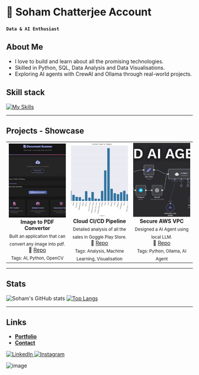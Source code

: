 <!--
Credits and references used in this README:

1) Layout ideas and section inspiration:
   https://github.com/abhisheknaiidu/awesome-github-profile-readme?tab=readme-ov-file#descriptive-

2) Skill icons (SVG badges):
   https://github.com/tandpfun/skill-icons?tab=readme-ov-file#icons-list

3) GitHub stats card:
   https://github.com/anuraghazra/github-readme-stats
-->

# 🐐 Soham Chatterjee Account
**`Data & AI Enthusiast`** 

## About Me
- I love to build and learn about all the promising technologies.
- Skilled in Python, SQL, Data Analysis and Data Visualisations.
- Exploring AI agents with CrewAI and Ollama through real-world projects.

## Skill stack
<!-- Skill icons provided by skill-icons. Full icon list and names:
     https://github.com/tandpfun/skill-icons?tab=readme-ov-file#icons-list -->
[![My Skills](https://skillicons.dev/icons?i=pycharm,replit,github,mysql,python,flask,opencv,sklearn,html,css,figma&theme=light)](https://skillicons.dev)



---

## Projects - Showcase

<table>
  <tr>
    <td align="center" width="33%">
      <a href="https://github.com/VibeCipher/Image2Pdf_Scanner.git">
        <img src="1746717550341.jpg"
             alt="Pdf Project"
             style="width:100%; height:200px; object-fit:cover;"/>
      </a>
      <br/>
      <b>Image to PDF Convertor</b><br/>
      <sub>Built an application that can convert any image into pdf.</sub><br/>
      🔗 <a href="https://github.com/VibeCipher/Image2Pdf_Scanner.git">Repo</a>
      <br/>
      <sub>Tags: AI, Python, OpenCV</sub>
    </td>
    <td align="center" width="33%">
      <a href="https://github.com/VibeCipher/Google_Play_Store_Analysis.git">
        <img src="423507587-bb4de371-9bd8-4b7a-ad14-b5cd4190ec18.jpg"
             alt="Play Store Analysis"
             style="width:100%; height:200px; object-fit:cover;"/>
      </a>
      <br/>
      <b>Cloud CI/CD Pipeline</b><br/>
      <sub>Detailed analysis of all the sales in Goggle Play Store.</sub><br/>
      🔗 <a href="https://github.com/VibeCipher/Google_Play_Store_Analysis.git">Repo</a>
      <br/>
      <sub>Tags: Analysis, Machine Learning, Visualisation</sub>
    </td>
    <td align="center" width="33%">
      <a href="https://github.com/VibeCipher/Local_AIAgent_Restaurant.git">
        <img src="maxresdefault.jpg"
             alt="AI Agent"
             style="width:100%; height:200px; object-fit:cover;"/>
      </a>
      <br/>
      <b>Secure AWS VPC</b><br/>
      <sub>Designed a AI Agent using local LLM.</sub><br/>
      🔗 <a href="https://github.com/VibeCipher/Local_AIAgent_Restaurant.git">Repo</a>
      <br/>
      <sub>Tags: Python, Ollama, AI Agent</sub>
    </td>
  </tr>
</table>

---

## Stats
<!-- Stats card by anuraghazra/github-readme-stats
     Customization guide:
     - Hide private contributions: &count_private=true|false
     - Theme list: ?theme=gruvbox,radical,tokyonight,onedark,dracula etc.
     - Show icons: &show_icons=true
     Docs: https://github.com/anuraghazra/github-readme-stats -->
![Soham's GitHub stats](https://github-readme-stats.vercel.app/api?username=VibeCipher&show_icons=true&theme=dracula)
[![Top Langs](https://github-readme-stats.vercel.app/api/top-langs/?username=VibeCipher&layout=donut)](https://github.com/VibeCipher/github-readme-stats)

---

## Links
<!-- Section layout inspired by Awesome GitHub Profile README "Descriptive" patterns:
     https://github.com/abhisheknaiidu/awesome-github-profile-readme?tab=readme-ov-file#descriptive- -->
- [**Portfolio**](https://learn.nextwork.org/happy_maroon_jolly_red_currant/portfolio)
- [**Contact**](mailto:maximus@nextwork.org)

<a href="https://www.linkedin.com/in/maximus-soares/" target="blank">
  <img src="https://skillicons.dev/icons?i=linkedin" alt="LinkedIn" />
</a>
<a href="https://www.instagram.com/mmaximus.soares/" target="blank">
  <img src="https://skillicons.dev/icons?i=instagram" alt="Instagram" />
</a>

<!-- Optional: fun GIF. Consider replacing with contribution streak or removing for a tighter, more professional finish. -->
![image](https://media.giphy.com/media/v1.Y2lkPTc5MGI3NjExdXh2ZzdlYWZndHl2dWcyb2RveHlpYzhsand5YmRmaHRwdXhlcGZhZyZlcD12MV9naWZzX3RyZW5kaW5nJmN0PWc/l3q2wJsC23ikJg9xe/giphy.gif)
